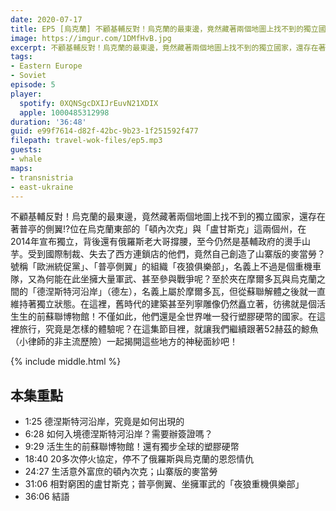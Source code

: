 ```yaml
---
date: 2020-07-17
title: EP5 [烏克蘭] 不顧基輔反對！烏克蘭的最東邊，竟然藏著兩個地圖上找不到的獨立國家!? | 頓內次克、盧甘斯克、德涅斯特河沿岸 ft. 鯨魚
image: https://imgur.com/1DMfHvB.jpg
excerpt: 不顧基輔反對！烏克蘭的最東邊，竟然藏著兩個地圖上找不到的獨立國家，還存在著普亭的側翼!?
tags:
- Eastern Europe
- Soviet
episode: 5
player:
  spotify: 0XQNSgcDXIJrEuvN21XDIX
  apple: 1000485312998
duration: '36:48'
guid: e99f7614-d82f-42bc-9b23-1f251592f477
filepath: travel-wok-files/ep5.mp3
guests:
- whale
maps:
- transnistria
- east-ukraine
---
```


不顧基輔反對！烏克蘭的最東邊，竟然藏著兩個地圖上找不到的獨立國家，還存在著普亭的側翼!?位在烏克蘭東部的「頓內次克」與「盧甘斯克」這兩個州，在2014年宣布獨立，背後還有俄羅斯老大哥撐腰，至今仍然是基輔政府的燙手山芋。受到國際制裁、失去了西方連鎖店的他們，竟然自己創造了山寨版的麥當勞？號稱「歐洲統促黨」、「普亭側翼」的組織「夜狼俱樂部」，名義上不過是個重機車隊，又為何能在此坐擁大量軍武、甚至參與戰爭呢？至於夾在摩爾多瓦與烏克蘭之間的「德涅斯特河沿岸」（德左），名義上屬於摩爾多瓦，但從蘇聯解體之後就一直維持著獨立狀態。在這裡，舊時代的建築甚至列寧雕像仍然矗立著，彷彿就是個活生生的前蘇聯博物館！不僅如此，他們還是全世界唯一發行塑膠硬幣的國家。在這裡旅行，究竟是怎樣的體驗呢？在這集節目裡，就讓我們繼續跟著52赫茲的鯨魚（小律師的非主流歷險）一起揭開這些地方的神秘面紗吧！

{% include middle.html %}

## 本集重點

* 1:25 德涅斯特河沿岸，究竟是如何出現的
* 6:28 如何入境德涅斯特河沿岸？需要辦簽證嗎？
* 9:29 活生生的前蘇聯博物館！還有獨步全球的塑膠硬幣
* 18:40 20多次停火協定，停不了俄羅斯與烏克蘭的恩怨情仇
* 24:27 生活意外富庶的頓內次克；山寨版的麥當勞
* 31:06 相對窮困的盧甘斯克；普亭側翼、坐擁軍武的「夜狼重機俱樂部」
* 36:06 結語